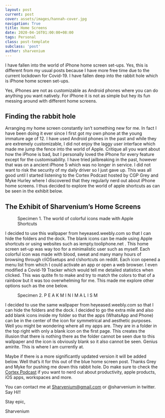 ```yaml
---
layout: post
current: post
cover: assets/images/hannah-cover.jpg
navigation: True
title: Home Screens
date: 2020-04-16T01:00:00+08:00
tags: Personal
class: post-template
subclass: 'post'
author: sharvenium
---
```

I have fallen into the world of iPhone home screen set-ups. Yes, this is different from my usual posts because I have more free time due to the current lockdown for Covid-19. I have fallen deep into the rabbit hole which is iPhone home screen set-ups. 

Yes, iPhones are not as customizable as Android phones where you can do anything you want natively. For iPhone it is not as simple but hey its fun messing around with different home screens. 

## Finding the rabbit hole 

Arranging my home screen constantly isn’t something new for me. In fact I have been doing it ever since I first got my own phone at the young immature age of 12. I have used Android phones in the past and while they are extremely customizable, I did not enjoy the laggy user interface which made me jump the fence into the world of Apple. Critique all you want about how the iPhone is bad, but I personally loved the iPhone for every feature except for the customisability. I have tried jailbreaking in the past, however that was on a ancient iPhone 5 which was no longer in service. I did not want to risk the security of my daily driver so I just gave up. This was all good until I started listening to the Cortex Podcast hosted by CGP Grey and Myke Hurley where I discovered that they regularly nerd out about iPhone home screens. I thus decided to explore the world of apple shortcuts as can be seen in the exhibit below. 

## The Exhibit of Sharvenium’s Home Screens

<div class="wp-block-image">
  <figure class="aligncenter size-large"><img src="https://sharvesh.com/wp-content/uploads/2020/04/img_4338-231x500.png" alt="" class="wp-image-966" srcset="https://sharvesh.com/wp-content/uploads/2020/04/img_4338-231x500.png 231w, https://sharvesh.com/wp-content/uploads/2020/04/img_4338-139x300.png 139w, https://sharvesh.com/wp-content/uploads/2020/04/img_4338-768x1662.png 768w, https://sharvesh.com/wp-content/uploads/2020/04/img_4338-710x1536.png 710w, https://sharvesh.com/wp-content/uploads/2020/04/img_4338-400x866.png 400w, https://sharvesh.com/wp-content/uploads/2020/04/img_4338-800x1731.png 800w, https://sharvesh.com/wp-content/uploads/2020/04/img_4338.png 828w" sizes="(max-width: 231px) 100vw, 231px" /><figcaption>Specimen 1. The world of colorful icons made with Apple Shortcuts</figcaption></figure>
</div>

I decided to use this wallpaper from heyeased.weebly.com so that I can hide the folders and the dock. The blank icons can be made using Apple shortcuts or using websites such as iempty.tooliphone.net . This home screen set-up was way too for a minimalistic user such as myself. Each colorful icon was made with blood, sweat and many many hours of browsing through r/iOSsetups and r/shortcuts on reddit. Each icon opened a menu list from which I could activate an app or open a web browser. I even modified a Covid-19 Tracker which would tell me detailed statistics when clicked. This was qutite fn to make and try to match the colors to that of a rainbow but it was too overwhelming for me. This made me explore other options such as the one below. 

<div class="wp-block-image">
  <figure class="aligncenter size-large"><img src="https://sharvesh.com/wp-content/uploads/2020/04/img_8562ba217819-1-231x500.jpg" alt="" class="wp-image-967" srcset="https://sharvesh.com/wp-content/uploads/2020/04/img_8562ba217819-1-231x500.jpg 231w, https://sharvesh.com/wp-content/uploads/2020/04/img_8562ba217819-1-139x300.jpg 139w, https://sharvesh.com/wp-content/uploads/2020/04/img_8562ba217819-1-768x1662.jpg 768w, https://sharvesh.com/wp-content/uploads/2020/04/img_8562ba217819-1-710x1536.jpg 710w, https://sharvesh.com/wp-content/uploads/2020/04/img_8562ba217819-1-400x866.jpg 400w, https://sharvesh.com/wp-content/uploads/2020/04/img_8562ba217819-1-800x1731.jpg 800w, https://sharvesh.com/wp-content/uploads/2020/04/img_8562ba217819-1.jpg 828w" sizes="(max-width: 231px) 100vw, 231px" /><figcaption>Specimen 2. P E A K M I N I M A L I S M </figcaption></figure>
</div>

I decided to use the same wallpaper from heyeased.weebly.com so that I can hide the folders and the dock. I decided to go the extra mile and also add blank icons inside my folder so that the apps (WhatsApp and Phone) can be in the center of the icon for symmetrical and aesthetic purposes. Well you might be wondering where all my apps are. They are in a folder in the top right with only a blank icon on the first page. This creates the illusion that there is nothing there as the folder cannot be seen due to this wallpaper and the icon is obviously blank so it also cannot be seen. Genius amirite. This is where I am currently at. 

Maybe if there is a more significantly updated version it will be added below. Well that’s it for this out of the blue home screen post. Thanks Grey and Myke for pushing me down this rabbit hole. Do make sure to check the <a rel="noreferrer noopener" href="https://www.relay.fm/cortex" target="_blank">Cortex Podcast</a> if you want to nerd out about productivity, apple products, iOS apps, workspaces and more. 

You can contact me at Sharvenium@gmail.com or @sharvenium in twitter. Say Hi!!

Stay epic, 

Sharvenium